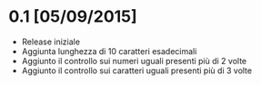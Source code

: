 # 0.1 [05/09/2015]
 - Release iniziale
 - Aggiunta lunghezza di 10 caratteri esadecimali
 - Aggiunto il controllo sui numeri uguali presenti più di 2 volte
 - Aggiunto il controllo sui caratteri uguali presenti più di 3 volte
 
